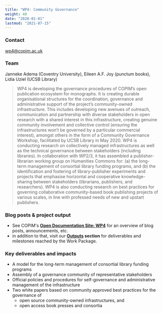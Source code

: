 ```yaml
---
title: "WP4: Community Governance"
weight: 40
date: "2020-01-01"
lastmod: "2021-07-15"
---
```


### Contact

[wp4@copim.ac.uk](mailto:wp4@copim.ac.uk)  


### Team

Janneke Adema (Coventry University), Eileen A.F. Joy (punctum books), Lidia Uziel (UCSB Library)    

> WP4 is developing the governance procedures of COPIM’s open publication ecosystem for monographs. It is creating durable organisational structures for the coordination, governance and administrative support of the project’s community-owned infrastructure. This includes developing new avenues of outreach, communication and partnership with diverse stakeholders in open research with a shared interest in this infrastructure, creating genuine community involvement and collective control (ensuring the infrastructures won’t be governed by a particular commercial interest), amongst others in the form of a Community Governance Workshop, facilitated by UCSB Library in May 2020. WP4 is conducting research on collectively managed infrastructures as well as the technical governance between stakeholders (including libraries). In collaboration with WP2/3, it has assembled a publisher-librarian working group on Humanities Commons for: (a) the long-term management of consortial library funding programs, and (b) the identification and fostering of library-publisher experiments and projects that emphasise horizontal and cooperative knowledge-sharing between stakeholders (librarians, publishers, and researchers). WP4 is also conducting research on best practices for governing collaborative community-based book publishing projects of various scales, in line with professed needs of new and upstart publishers.   

### Blog posts & project output

* See COPIM's **[Open Documentation Site: WP4](https://copim.pubpub.org/work-package-4)** for an overview of blog posts, announcements, etc.
* in addition to that, visit our **[Outputs](https://www.copim.ac.uk/about-us/outputs/) section** for deliverables and milestones reached by the Work Package.

### Key deliverables and impacts

* A model for the long-term management of consortial library funding programs
* Assembly of a governance community of representative stakeholders
* Official policies and procedures for self-governance and administrative management of the infrastructure
* Two white papers based on community approved best practices for the governance of
  * open source community-owned infrastructures, and
  * open access book presses and consortia  

